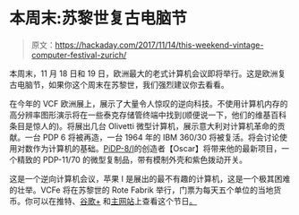 # 本周末:苏黎世复古电脑节

> 原文：<https://hackaday.com/2017/11/14/this-weekend-vintage-computer-festival-zurich/>

本周末，11 月 18 日和 19 日，欧洲最大的老式计算机会议即将举行。这是欧洲复古电脑节，如果你这个周末在苏黎世，我们强烈建议你去看看。

在今年的 VCF 欧洲展上，展示了大量令人惊叹的逆向科技。不使用计算机内存的高分辨率图形演示将在一些泰克存储管终端中找到(顺便说一下，他们的维基百科条目是惊人的)。将展出几台 Olivetti 微型计算机，展示意大利对计算机革命的贡献。一台 PDP 6 将被再造，一台 1964 年的 IBM 360/30 将被复活。将会讨论使用对数作为计算机的基础。[PiDP-8/I](http://obsolescence.wixsite.com/obsolescence/pidp-8)的创造者【Oscar】将带来他的最新项目，一个精致的 PDP-11/70 的微型复制品，带有模制外壳和紫色拨动开关。

这是一个逆向计算机会议，苹果 I 是展出的最不有趣的计算机，这是一个极其困难的壮举。VCFe 将在苏黎世的 Rote Fabrik 举行，门票为每天五个单位的当地货币。你可以在推特、[谷歌+](https://plus.google.com/+VCFeSwitzerland) 和[主网站](http://www.vcfe.ch/doku.php)上查看这个节日[。](https://twitter.com/VCFe_CH)